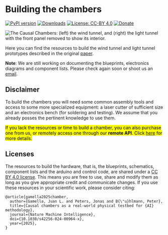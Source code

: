 # Building the chambers

[![PyPI version](https://badge.fury.io/py/causalchamber.svg)](https://badge.fury.io/py/causalchamber)
[![Downloads](https://static.pepy.tech/badge/causalchamber)](https://pepy.tech/project/causalchamber)
[![License: CC-BY 4.0](https://img.shields.io/static/v1.svg?logo=creativecommons&logoColor=white&label=License&message=CC-BY%204.0&color=yellow)](https://creativecommons.org/licenses/by/4.0/)
[![Donate](https://img.shields.io/static/v1.svg?logo=Github%20Sponsors&label=donate&message=Github%20Sponsors&color=e874ff)](https://github.com/sponsors/juangamella)

![The Causal Chambers: (left) the wind tunnel, and (right) the light tunnel with the front panel removed to show its interior.](https://causalchamber.s3.eu-central-1.amazonaws.com/downloadables/the_chambers.jpg)

Here you can find the resources to build the wind tunnel and light tunnel prototypes described in the original [paper](https://www.nature.com/articles/s42256-024-00964-x).

**Note**: We are still working on documenting the blueprints, electronics diagrams and component lists. Please check again soon or shoot us an [email](mailto:juan@causalchamber.ai).

## Disclaimer

To build the chambers you will need some common assembly tools and access to some more specialized equipment: a laser cutter of sufficient size and an electronics bench (for soldering and testing). We assume that you already posses the pertinent knowledge to use them.

<mark>If you lack the resources or time to build a chamber, you can also purchase one from us, or remotely access one through our **remote API**. Click [here](https://tally.so/r/wbNe0e) for more details.</mark>

## Licenses

The resources to build the hardware, that is, the blueprints, schematics, component lists and the arduino and control code, are shared under a [CC BY 4.0 license](https://creativecommons.org/licenses/by/4.0/). This means you are free to use, share and modify them as long as you give appropriate credit and communicate changes. If you use these resources in your scientific work, please consider citing:

```
﻿@article{gamella2025chamber,
  author={Gamella, Juan L. and Peters, Jonas and B{\"u}hlmann, Peter},
  title={Causal chambers as a real-world physical testbed for {AI} methodology},
  journal={Nature Machine Intelligence},
  doi={10.1038/s42256-024-00964-x},
  year={2025},
}
```
